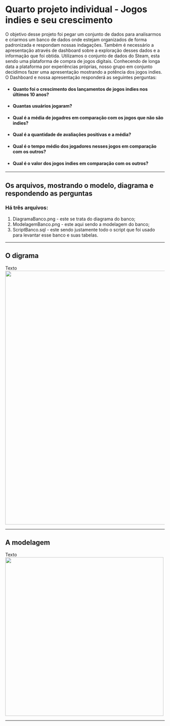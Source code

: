 # Quarto projeto individual - Jogos indies e seu crescimento
O objetivo desse projeto foi pegar um conjunto de dados para analisarmos e criarmos um banco de dados onde estejam organizados de forma padronizada e respondam nossas indagações. Também é necessário a apresentação através de dashboard sobre a exploração desses dados e a informação que foi obtida. Utilizamos o conjunto de dados do Steam, esta sendo uma plataforma de compra de jogos digitais. Conhecendo de longa data a plataforma por experiências próprias, nosso grupo em conjunto decidimos fazer uma apresentação mostrando a potência dos jogos indies. O Dashboard e nossa apresentação responderá as seguintes perguntas:

- <h4> Quanto foi o crescimento dos lançamentos de jogos indies nos últimos 10 anos? </h4>
- <h4> Quantas usuários jogaram? </h4>
- <h4> Qual é a média de jogadres em comparação com os jogos que não são indies? </h4>
- <h4> Qual é a quantidade de avaliações positivas e a média? </h4>
- <h4> Qual é o tempo médio dos jogadores nesses jogos em comparação com os outros?</<h4>
- <h4> Qual é o valor dos jogos indies em comparação com os outros? </h4>

<hr>

## Os arquivos, mostrando o modelo, diagrama e respondendo as perguntas
<h3> Há três arquivos: </h3>
<ol> 
<li> DiagramaBanco.png - este se trata do diagrama do banco;</li>
<li> ModelagemBanco.png - este aqui sendo a modelagem do banco;</li>
<li> ScriptBanco.sql - este sendo justamente todo o script que foi usado para levantar esse banco e suas tabelas.</li>
</ol>

<hr>

## O digrama
Texto
<img src="" width="800px"/>

<hr>

## A modelagem 
Texto
<img src="" width="500px"/>


<hr>
<br>
